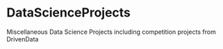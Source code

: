 # DataScienceProjects
Miscellaneous Data Science Projects including competition projects from DrivenData
